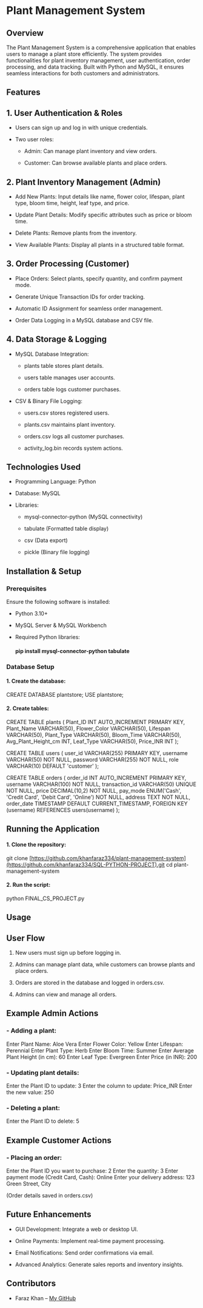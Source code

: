 # Plant Management System

## Overview

The Plant Management System is a comprehensive application that enables users to manage a plant store efficiently. The system provides functionalities for plant inventory management, user authentication, order processing, and data tracking. Built with Python and MySQL, it ensures seamless interactions for both customers and administrators.

## Features

## 1. User Authentication & Roles

- Users can sign up and log in with unique credentials.

- Two user roles:

  - Admin: Can manage plant inventory and view orders.

  - Customer: Can browse available plants and place orders.

## 2. Plant Inventory Management (Admin)

- Add New Plants: Input details like name, flower color, lifespan, plant type, bloom time, height, leaf type, and price.

- Update Plant Details: Modify specific attributes such as price or bloom time.

- Delete Plants: Remove plants from the inventory.

- View Available Plants: Display all plants in a structured table format.

## 3. Order Processing (Customer)

- Place Orders: Select plants, specify quantity, and confirm payment mode.

- Generate Unique Transaction IDs for order tracking.

- Automatic ID Assignment for seamless order management.

- Order Data Logging in a MySQL database and CSV file.

## 4. Data Storage & Logging

- MySQL Database Integration:

  - plants table stores plant details.

  - users table manages user accounts.

  - orders table logs customer purchases.

- CSV & Binary File Logging:

  - users.csv stores registered users.

  - plants.csv maintains plant inventory.

  - orders.csv logs all customer purchases.

  - activity_log.bin records system actions.

## Technologies Used

- Programming Language: Python

- Database: MySQL

- Libraries:

  - mysql-connector-python (MySQL connectivity)

  - tabulate (Formatted table display)

  - csv (Data export)

  - pickle (Binary file logging)

## Installation & Setup

### Prerequisites

Ensure the following software is installed:

  - Python 3.10+

  - MySQL Server & MySQL Workbench

  - Required Python libraries:

      #### pip install mysql-connector-python tabulate

### Database Setup

#### 1. Create the database:

CREATE DATABASE plantstore;
USE plantstore;

#### 2. Create tables:

CREATE TABLE plants (
  Plant_ID INT AUTO_INCREMENT PRIMARY KEY,
  Plant_Name VARCHAR(50),
  Flower_Color VARCHAR(50),
  Lifespan VARCHAR(50),
  Plant_Type VARCHAR(50),
  Bloom_Time VARCHAR(50),
  Avg_Plant_Height_cm INT,
  Leaf_Type VARCHAR(50),
  Price_INR INT
);

CREATE TABLE users (
  user_id VARCHAR(255) PRIMARY KEY,
  username VARCHAR(50) NOT NULL,
  password VARCHAR(255) NOT NULL,
  role VARCHAR(10) DEFAULT 'customer'
);

CREATE TABLE orders (
  order_id INT AUTO_INCREMENT PRIMARY KEY,
  username VARCHAR(100) NOT NULL,
  transaction_id VARCHAR(50) UNIQUE NOT NULL,
  price DECIMAL(10,2) NOT NULL,
  pay_mode ENUM('Cash', 'Credit Card', 'Debit Card', 'Online') NOT NULL,
  address TEXT NOT NULL,
  order_date TIMESTAMP DEFAULT CURRENT_TIMESTAMP,
  FOREIGN KEY (username) REFERENCES users(username)
);

## Running the Application

#### 1. Clone the repository:

git clone [https://github.com/khanfaraz334/plant-management-system](https://github.com/khanfaraz334/SQL-PYTHON-PROJECT).git
cd plant-management-system

#### 2. Run the script:

python FINAL_CS_PROJECT.py

## Usage

## User Flow

1. New users must sign up before logging in.

2. Admins can manage plant data, while customers can browse plants and place orders.

3. Orders are stored in the database and logged in orders.csv.

4. Admins can view and manage all orders.

## Example Admin Actions

### - Adding a plant:

Enter Plant Name: Aloe Vera
Enter Flower Color: Yellow
Enter Lifespan: Perennial
Enter Plant Type: Herb
Enter Bloom Time: Summer
Enter Average Plant Height (in cm): 60
Enter Leaf Type: Evergreen
Enter Price (in INR): 200

### - Updating plant details:

Enter the Plant ID to update: 3
Enter the column to update: Price_INR
Enter the new value: 250

### - Deleting a plant:

Enter the Plant ID to delete: 5

## Example Customer Actions

### - Placing an order:

Enter the Plant ID you want to purchase: 2
Enter the quantity: 3
Enter payment mode (Credit Card, Cash): Online
Enter your delivery address: 123 Green Street, City

(Order details saved in orders.csv)

## Future Enhancements

- GUI Development: Integrate a web or desktop UI.

- Online Payments: Implement real-time payment processing.

- Email Notifications: Send order confirmations via email.

- Advanced Analytics: Generate sales reports and inventory insights.

## Contributors

- Faraz Khan – [My GitHub](https://github.com/khanfaraz334/)

